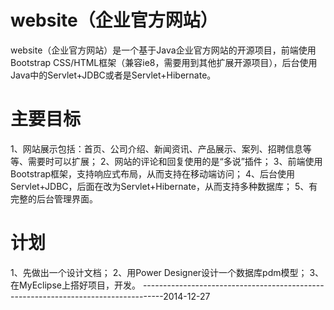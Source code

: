 website（企业官方网站）
=======

website（企业官方网站）是一个基于Java企业官方网站的开源项目，前端使用Bootstrap CSS/HTML框架（兼容ie8，需要用到其他扩展开源项目），后台使用Java中的Servlet+JDBC或者是Servlet+Hibernate。

主要目标
=======
1、网站展示包括：首页、公司介绍、新闻资讯、产品展示、案列、招聘信息等等、需要时可以扩展；
2、网站的评论和回复使用的是“多说”插件；
3、前端使用Bootstrap框架，支持响应式布局，从而支持在移动端访问；
4、后台使用Servlet+JDBC，后面在改为Servlet+Hibernate，从而支持多种数据库；
5、有完整的后台管理界面。

计划
=======
1、先做出一个设计文档；
2、用Power Designer设计一个数据库pdm模型；
3、在MyEclipse上搭好项目，开发。
-----------------------------------------------------------------------------------2014-12-27
